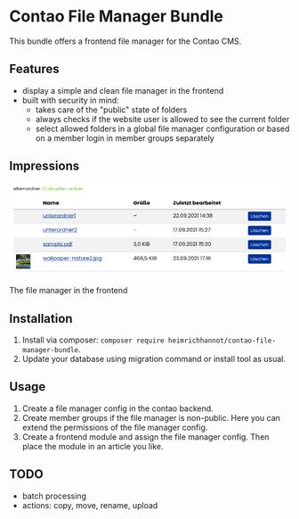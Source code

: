 # Contao File Manager Bundle

This bundle offers a frontend file manager for the Contao CMS.

## Features

- display a simple and clean file manager in the frontend
- built with security in mind:
  - takes care of the "public" state of folders
  - always checks if the website user is allowed to see the current folder
  - select allowed folders in a global file manager configuration or based on a member login in member groups separately

## Impressions

![The file manager in the frontend](docs/img/file-manager.png "The file manager in the frontend")

The file manager in the frontend

## Installation

1. Install via composer: `composer require heimrichhannot/contao-file-manager-bundle`.
2. Update your database using migration command or install tool as usual.

## Usage

1. Create a file manager config in the contao backend.
2. Create member groups if the file manager is non-public. Here you can extend the permissions of the file manager config.
3. Create a frontend module and assign the file manager config. Then place the module in an article you like.

## TODO

- batch processing
- actions: copy, move, rename, upload
